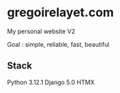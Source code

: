 # gregoirelayet.com

My personal website V2

Goal : simple, reliable, fast, beautiful

## Stack

Python 3.12.1
Django 5.0
HTMX
